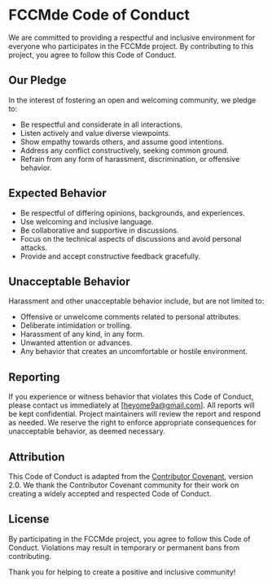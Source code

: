 # FCCMde Code of Conduct

We are committed to providing a respectful and inclusive environment for everyone who participates in the FCCMde project. By contributing to this project, you agree to follow this Code of Conduct. 

## Our Pledge

In the interest of fostering an open and welcoming community, we pledge to:

- Be respectful and considerate in all interactions.
- Listen actively and value diverse viewpoints.
- Show empathy towards others, and assume good intentions.
- Address any conflict constructively, seeking common ground.
- Refrain from any form of harassment, discrimination, or offensive behavior.

## Expected Behavior

- Be respectful of differing opinions, backgrounds, and experiences.
- Use welcoming and inclusive language.
- Be collaborative and supportive in discussions.
- Focus on the technical aspects of discussions and avoid personal attacks.
- Provide and accept constructive feedback gracefully.

## Unacceptable Behavior

Harassment and other unacceptable behavior include, but are not limited to:

- Offensive or unwelcome comments related to personal attributes.
- Deliberate intimidation or trolling.
- Harassment of any kind, in any form.
- Unwanted attention or advances.
- Any behavior that creates an uncomfortable or hostile environment.

## Reporting

If you experience or witness behavior that violates this Code of Conduct, please contact us immediately at [heyome9a@gmail.com]. All reports will be kept confidential. Project maintainers will review the report and respond as needed. We reserve the right to enforce appropriate consequences for unacceptable behavior, as deemed necessary.

## Attribution

This Code of Conduct is adapted from the [Contributor Covenant](https://www.contributor-covenant.org/version/2/0/code_of_conduct/), version 2.0. We thank the Contributor Covenant community for their work on creating a widely accepted and respected Code of Conduct.

## License

By participating in the FCCMde project, you agree to follow this Code of Conduct. Violations may result in temporary or permanent bans from contributing.

Thank you for helping to create a positive and inclusive community!
